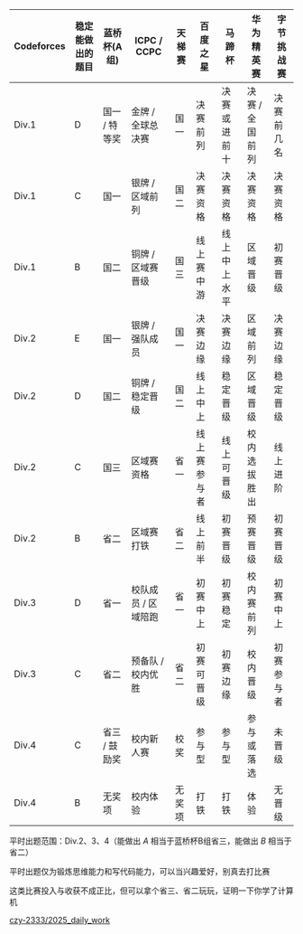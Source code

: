 
| Codeforces | 稳定能做出的题目 | 蓝桥杯(A组)  | ICPC / CCPC | 天梯赛 | 百度之星   | 马蹄杯    | 华为精英赛     | 字节挑战赛 |
| ---------- | -------- | -------- | ----------- | --- | ------ | ------ | --------- | ----- |
| Div.1      | D        | 国一 / 特等奖 | 金牌 / 全球总决赛  | 国一  | 决赛前列   | 决赛或进前十 | 决赛 / 全国前列 | 决赛前几名 |
| Div.1      | C        | 国一       | 银牌 / 区域前列   | 国二  | 决赛资格   | 决赛资格   | 决赛资格      | 决赛资格  |
| Div.1      | B        | 国二       | 铜牌 / 区域赛晋级  | 国三  | 线上赛中游  | 线上中上水平 | 区域晋级      | 初赛晋级  |
| Div.2      | E        | 国一       | 银牌 / 强队成员   | 国一  | 决赛边缘   | 决赛边缘   | 区域前列      | 决赛边缘  |
| Div.2      | D        | 国二       | 铜牌 / 稳定晋级   | 国二  | 线上中上   | 稳定晋级   | 区域晋级      | 稳定晋级  |
| Div.2      | C        | 国三       | 区域赛资格       | 省一  | 线上赛参与者 | 线上可晋级  | 校内选拔胜出    | 线上进阶  |
| Div.2      | B        | 省二       | 区域赛打铁       | 省二  | 线上前半   | 初赛晋级   | 预赛晋级      | 初赛晋级  |
| Div.3      | D        | 省一       | 校队成员 / 区域陪跑 | 省一  | 初赛中上   | 初赛稳定   | 校内赛前列     | 初赛中上  |
| Div.3      | C        | 省二       | 预备队 / 校内优胜  | 省二  | 初赛可晋级  | 初赛边缘   | 校内晋级      | 初赛参与者 |
| Div.4      | C        | 省三 / 鼓励奖 | 校内新人赛       | 校奖  | 参与型    | 参与型    | 参与或落选     | 未晋级   |
| Div.4      | B        | 无奖项      | 校内体验        | 无奖项 | 打铁     | 打铁     | 体验        | 无晋级   |



平时出题范围：Div.2、3、4（能做出 $A$ 相当于蓝桥杯B组省三，能做出 $B$ 相当于省二）

平时出题仅为锻炼思维能力和写代码能力，可以当兴趣爱好，别真去打比赛

这类比赛投入与收获不成正比，但可以拿个省三、省二玩玩，证明一下你学了计算机



[czy-2333/2025_daily_work](https://github.com/czy-2333/2025_daily_work)
